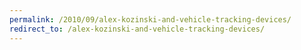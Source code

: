 ```yaml
---
permalink: /2010/09/alex-kozinski-and-vehicle-tracking-devices/
redirect_to: /alex-kozinski-and-vehicle-tracking-devices/
---
```


